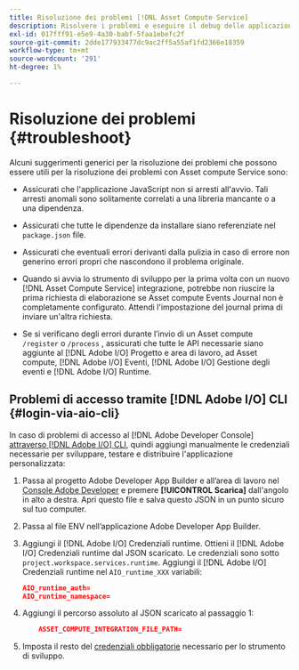 ```yaml
---
title: Risoluzione dei problemi [!DNL Asset Compute Service]
description: Risolvere i problemi e eseguire il debug delle applicazioni personalizzate utilizzando [!DNL Asset Compute Service].
exl-id: 017fff91-e5e9-4a30-babf-5faa1ebefc2f
source-git-commit: 2dde177933477dc9ac2ff5a55af1fd2366e18359
workflow-type: tm+mt
source-wordcount: '291'
ht-degree: 1%

---
```


# Risoluzione dei problemi {#troubleshoot}

Alcuni suggerimenti generici per la risoluzione dei problemi che possono essere utili per la risoluzione dei problemi con Asset compute Service sono:

* Assicurati che l&#39;applicazione JavaScript non si arresti all&#39;avvio. Tali arresti anomali sono solitamente correlati a una libreria mancante o a una dipendenza.
* Assicurati che tutte le dipendenze da installare siano referenziate nel `package.json` file.
* Assicurati che eventuali errori derivanti dalla pulizia in caso di errore non generino errori propri che nascondono il problema originale.

* Quando si avvia lo strumento di sviluppo per la prima volta con un nuovo [!DNL Asset Compute Service] integrazione, potrebbe non riuscire la prima richiesta di elaborazione se Asset compute Events Journal non è completamente configurato. Attendi l&#39;impostazione del journal prima di inviare un&#39;altra richiesta.
* Se si verificano degli errori durante l’invio di un Asset compute `/register` o `/process` , assicurati che tutte le API necessarie siano aggiunte al [!DNL Adobe I/O] Progetto e area di lavoro, ad Asset compute, [!DNL Adobe I/O] Eventi, [!DNL Adobe I/O] Gestione degli eventi e [!DNL Adobe I/O] Runtime.

## Problemi di accesso tramite [!DNL Adobe I/O] CLI {#login-via-aio-cli}

In caso di problemi di accesso al [!DNL Adobe Developer Console] [attraverso [!DNL Adobe I/O] CLI](https://developer.adobe.com/app-builder/docs/getting_started/first_app/#3-signing-in-from-cli), quindi aggiungi manualmente le credenziali necessarie per sviluppare, testare e distribuire l&#39;applicazione personalizzata:

1. Passa al progetto Adobe Developer App Builder e all’area di lavoro nel [Console Adobe Developer](https://console.adobe.io/) e premere **[!UICONTROL Scarica]** dall&#39;angolo in alto a destra. Apri questo file e salva questo JSON in un punto sicuro sul tuo computer.

1. Passa al file ENV nell’applicazione Adobe Developer App Builder.

1. Aggiungi il [!DNL Adobe I/O] Credenziali runtime. Ottieni il [!DNL Adobe I/O] Credenziali runtime dal JSON scaricato. Le credenziali sono sotto `project.workspace.services.runtime`. Aggiungi il [!DNL Adobe I/O] Credenziali runtime nel `AIO_runtime_XXX` variabili:

   ```json
   AIO_runtime_auth=
   AIO_runtime_namespace=
   ```

1. Aggiungi il percorso assoluto al JSON scaricato al passaggio 1:

   ```json
       ASSET_COMPUTE_INTEGRATION_FILE_PATH=
   ```

1. Imposta il resto del [credenziali obbligatorie](develop-custom-application.md) necessario per lo strumento di sviluppo.

<!-- TBD for later:
Add any best practices for developers in this section:
* Any items to take care of when creating projects.
* Any naming conventions, reserved keywords, etc.?
* Any terms that can become a source of confusion later based on our OOTB naming.

* If required, add limitations for custom applications and spin those off as best practices.
* Do NOT borrow any content from https://git.corp.adobe.com/nui/nui/blob/master/doc/worker_api.md. It is outdated and irrelevant for 3rd party custom applications.
-->
